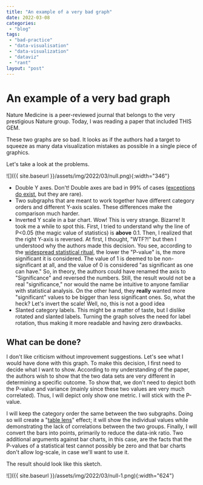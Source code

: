 ```yaml
---
title: "An example of a very bad graph"
date: 2022-03-08
categories: 
 - "blog"
tags: 
 - "bad-practice"
 - "data-visualisation"
 - "data-visualization"
 - "dataviz"
 - "rant"
layout: "post"
---
```


# An example of a very bad graph

Nature Medicine is a peer-reviewed journal that belongs to the very prestigious Nature group. Today, I was reading a paper that included THIS GEM.

These two graphs are so bad. It looks as if the authors had a target to squeeze as many data visualization mistakes as possible in a single piece of graphics.

Let's take a look at the problems.

![]({{ site.baseurl }}/assets/img/2022/03/null.png){:width="346"}

* Double Y axes. Don't! Double axes are bad in 99% of cases ([exceptions do exist](https://gorelik.net/2018/02/05/in-defense-of-double-scale-and-double-y-axes/), but they are rare).  
* Two subgraphs that are meant to work together have different category orders and different Y-axis scales. These differences make the comparison much harder.  
* Inverted Y scale in a bar chart. Wow! This is very strange. Bizarre! It took me a while to spot this. First, I tried to understand why the line of P<0.05 (the magic value of statistics) is **above** 0.1. Then, I realized that the right Y-axis is reversed. At first, I thought, "WTF?!" but then I understood why the authors made this decision. You see, according to the [widespread statistical ritual](https://journals.sagepub.com/doi/full/10.1177/2515245918771329), the lower the "P-value" is, the more significant it is considered. The value of 1 is deemed to be non-significant at all, and the value of 0 is considered "as significant as one can have." So, in theory, the authors could have renamed the axis to "Significance" and reversed the numbers. Still, the result would not be a real "significance," nor would the name be intuitive to anyone familiar with statistical analysis. On the other hand, they **really** wanted more "significant" values to be bigger than less significant ones. So, what the heck? Let's invert the scale! Well, no, this is not a good idea  
* Slanted category labels. This might be a matter of taste, but I dislike rotated and slanted labels. Turning the graph solves the need for label rotation, thus making it more readable and having zero drawbacks. 

## What can be done?

I don't like criticism without improvement suggestions. Let's see what I would have done with this graph. To make this decision, I first need to decide what I want to show. According to my understanding of the paper, the authors wish to show that the two data sets are very different in determining a specific outcome. To show that, we don't need to depict both the P-value and variance (mainly since these two values are very much correlated). Thus, I will depict only show one metric. I will stick with the P-value. 

I will keep the category order the same between the two subgraphs. Doing so will create a "[table lens](https://www.perceptualedge.com/articles/b-eye/tablelens.pdf)" effect; it will show the individual values while demonstrating the lack of correlations between the two groups. Finally, I will convert the bars into points, primarily to reduce the data-ink ratio. Two additional arguments against bar charts, in this case, are the facts that the P-values of a statistical test cannot possibly be zero and that bar charts don't allow log-scale, in case we'll want to use it.

The result should look like this sketch.

![]({{ site.baseurl }}/assets/img/2022/03/null-1.png){:width="624"}
